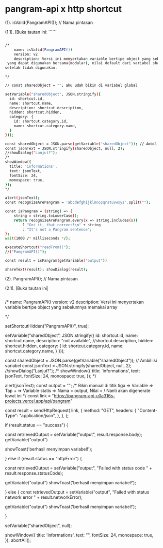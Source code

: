 # pangram-api x http shortcut

(1).  isValid(PangramAPI()); // Nama pintasan

(1.1). [Buka tautan ini: ``````
```sh

/*
	name: isValid(PangramAPI())
	version: v2
	description: Versi ini menyertakan variable bertipe object yang sebelumnya memakai array --
 yang dapat digunakan bersama(modular), nilai default dari variabel sharedObject akan null --
setelah tidak digunakan.

*/

// const sharedObject = ""; aku udah bikin di variabel global

setVariable("sharedObject", JSON.stringify({
  id: shortcut.id,
  name: shortcut.name,
  description: shortcut.description,
  hidden: shortcut.hidden,
  category: {
    id: shortcut.category.id,
    name: shortcut.category.name,
  }
}));

const sharedObject = JSON.parse(getVariable("sharedObject")); // Ambil isi variabel
const jsonText = JSON.stringify(sharedObject, null, 2);
//showDialog("Lanjut?");
/*
showWindow({
  title: 'informations',
  text: jsonText,
  fontSize: 24,
  monospace: true,
});
*/

alert(jsonText);
const recognizeArePangram = 'abcdefghijklmnopqrstuvwxyz'.split("");

const isPangram = (string) => {
    string = string.toLowerCase();   
    return recognizeArePangram.every(x => string.includes(x)) 
        ? "Got it, that correct!\n" + string
        : "It's not a Pangram sentence";
};
wait(1000 /* milliseconds */);

executeShortcut("readFrom()");
//("PangramAPI()");

const result = isPangram(getVariable("output"))

shareText(result); showDialog(result);
```

(2). PangramAPI(); // Nama pintasan

(2.1). [Buka tautan ini] 

```sh

```

/*
		name: PangramAPI()
		version: v2
		description: Versi ini menyertakan variable bertipe object yang sebelumnya memakai array

*/


setShortcutHidden("PangramAPI()", true);

setVariable("sharedObject", JSON.stringify({
  id: shortcut.id,
  name: shortcut.name,
  description: "not available", //shortcut.description,
  hidden: shortcut.hidden,
  category: {
    id: shortcut.category.id,
    name: shortcut.category.name,
  }
}));

const sharedObject = JSON.parse(getVariable("sharedObject")); // Ambil isi variabel
const jsonText = JSON.stringify(sharedObject, null, 2);
//showDialog("Lanjut?");
/*
showWindow({
  title: 'informations',
  text: jsonText,
  fontSize: 24,
  monospace: true,
});
*/

alert(jsonText);
const output = ""; /* Bikin manual di titik tiga => Variable => Tap + => Variable statis => Nama = output, Nilai = <kosongkan> / Nanti akan digenerate lewat ini */
const link = "https://pangram-api-u0a316s-projects.vercel.app/api/pangram"

const result = sendHttpRequest(
  link,
  {
    method: "GET",
    headers: {
      "Content-Type": "application/json",
    },
  },
);


if (result.status == "success") {

const retrievedOutput = setVariable("output", result.response.body);
getVariable("output")

showToast('berhasil menyimpan variabel!'); 


} else if (result.status == "httpError") {
 
const retrievedOutput = setVariable("output", "Failed with status code " + result.response.statusCode);

getVariable("output")
showToast('berhasil menyimpan variabel!'); 


} else {
  const retrievedOutput = setVariable("output", "Failed with status network error " + result.networkError);

getVariable("output")
showToast('berhasil menyimpan variabel!'); 

}

setVariable("sharedObject", null);

showWindow({
  title: 'informations',
  text: "",
  fontSize: 24,
  monospace: true,
});
abortAll();
